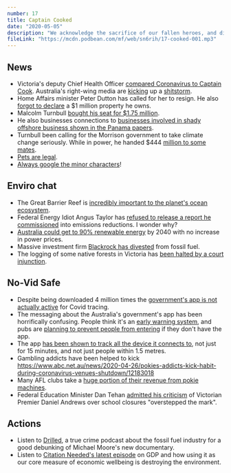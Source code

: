 ```yaml
---
number: 17
title: Captain Cooked
date: "2020-05-05"
description: "We acknowledge the sacrifice of our fallen heroes, and discuss former PM Malcom Turnbull's testy responses to criticism of his new book. Then chat about the knock-on effects of tumbling oil prices and how to save the Great Barrier Reef."
fileLink: "https://mcdn.podbean.com/mf/web/sn6rih/17-cooked-001.mp3"
---
```


## News

- Victoria's deputy Chief Health Officer [compared Coronavirus to Captain Cook](https://twitter.com/annaliesevd/status/1255289781686276096). Australia's right-wing media are [kicking](https://www.dailymail.co.uk/news/article-8276265/Scott-Morrison-slams-Dr-Annaliese-van-Diemen-coronavirus-Captain-Cook-comment.html) up a [shitstorm](https://www.heraldsun.com.au/blogs/andrew-bolt/annaliese-van-diemen-part-of-victorias-coronavirus-gang/news-story/d99ac1007a919eab99f44943147e79a4).
- Home Affairs minister Peter Dutton has called for her to resign. He also [forgot to declare](https://www.news.com.au/finance/work/leaders/peter-dutton-familys-milliondollar-property-left-off-declaration/news-story/eaa07f0dd3b177a358160b0d5f2ac946) a $1 million property he owns.
- Malcolm Turnbull [bought his seat for $1.75 million](https://www.abc.net.au/news/2017-02-01/turnbull-admits-donating-1.75-million-to-election-campaign/8233244).
- He also businesses connections to [businesses involved in shady offshore business shown in the Panama papers](https://www.theguardian.com/australia-news/2016/may/12/malcolm-turnbull-listed-in-panama-papers).
- Turnbull been calling for the Morrison government to take climate change seriously. While in power, he handed $444 [million to some mates](https://www.abc.net.au/news/2018-05-22/great-barrier-reef-funding-labor-accuse-due-diligence/9785782).
- [Pets are legal](https://www.domain.com.au/news/the-new-victorian-pet-laws-have-been-tested-in-court-and-tenants-came-out-on-top-951849/).
- [Always google the minor characters](https://www.theguardian.com/world/2020/apr/27/investigation-launched-coronavirus-test-claims-australian-firm-convicted-rapist-promedical-de-silva)!

## Enviro chat

- The Great Barrier Reef is [incredibly important to the planet's ocean ecosystem](https://ocean.si.edu/ocean-life/invertebrates/corals-and-coral-reefs).
- Federal Energy Idiot Angus Taylor has [refused to release a report he commissioned](https://reneweconomy.com.au/taylor-department-refuse-to-release-findings-of-expert-panel-into-emissions-reductions-84823/) into emissions reductions. I wonder why?
- [Australia could get to 90% renewable energy](https://www.theguardian.com/australia-news/2020/apr/29/australia-could-get-90-of-electricity-from-renewables-by-2040-with-no-price-increase) by 2040 with no increase in power prices.
- Massive investment firm [Blackrock has divested](https://www.theguardian.com/environment/2020/jan/15/blackrock-climate-change-environment-divestment-coal) from fossil fuel.
- The logging of some native forests in Victoria has [been halted by a court injunction](https://www.theage.com.au/national/victoria/court-halts-logging-in-unburnt-victorian-native-forest-20200429-p54od0.html).

## No-Vid Safe

- Despite being downloaded 4 million times the [government's app is not actually active](https://www.abc.net.au/news/2020-05-02/coronavirus-app-currently-not-fully-operational/12208924) for Covid tracing.
- The messaging about the Australia's government's app has been horrifically confusing. People think it's an [early warning system](https://twitter.com/deltrimental/status/1254664018200911872), and pubs are [planning to prevent people from entering](https://www.theage.com.au/national/victoria/secret-plan-to-reopen-pubs-clubs-and-crown-casino-20200501-p54ovb.html) if they don't have the app.
- The app [has been shown to track all the device it connects to](https://newsroom.unsw.edu.au/news/business-law/australias-covidsafe-app-needs-more-legal-protections-and-transparency-gain-trust?fbclid=IwAR3W1XFm7xOqH7iL8WywO61UH1alxtaCaBfUfgHkqzgW5yS-RFDVMeWQdKI), not just for 15 minutes, and not just people within 1.5 metres.
- Gambling addicts have been helped to kick https://www.abc.net.au/news/2020-04-26/pokies-addicts-kick-habit-during-coronavirus-venues-shutdown/12183018
- Many AFL clubs take a [huge portion of their revenue from pokie machines](https://www.sportingnews.com/au/afl/news/afl-revenue-ladder-which-clubs-bring-in-the-big-bucks/jotzvtk43bfe11kw1sfqqvqcp).
- Federal Education Minister Dan Tehan [admitted his criticism](https://www.abc.net.au/news/2020-05-03/coronavirus-australia-live-news-covid19-latest-school-closures/12209314) of Victorian Premier Daniel Andrews over school closures "overstepped the mark".

## Actions

- Listen to [Drilled](https://megaphone.link/ADL7552384371), a true crime podcast about the fossil fuel industry for a good debunking of Michael Moore's new documentary.
- Listen to [Citation Needed's latest episode](https://citationsneeded.libsyn.com/episode-108-how-gdp-fetishism-drives-climate-crisis-and-inequality) on GDP and how using it as our core measure of economic wellbeing is destroying the environment.
